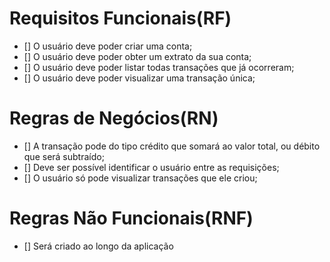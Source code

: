 # Requisitos Funcionais(RF)
- [] O usuário deve poder criar uma conta;
- [] O usuário deve poder obter um extrato da sua conta;
- [] O usuário deve poder listar todas transações que já ocorreram;
- [] O usuário deve poder visualizar uma transação única;

# Regras de Negócios(RN)

- [] A transação pode do tipo crédito que somará ao valor total, ou débito que será subtraído;
- [] Deve ser possível identificar o usuário entre as requisições;
- [] O usuário só pode visualizar transações que ele criou;

# Regras Não Funcionais(RNF)
- [] Será criado ao longo da aplicação